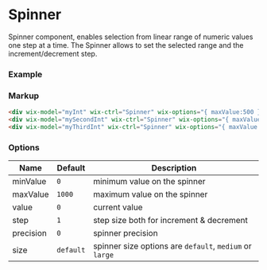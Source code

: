 # Spinner

Spinner component, enables selection from linear range of numeric values one step at a time. The Spinner allows to set the selected range and the increment/decrement step.

### Example

<div wix-model="myInt" wix-ctrl="Spinner" wix-options="{ maxValue:500 }" style="margin-bottom:5px"></div>

<div wix-model="mySecondInt" wix-ctrl="Spinner" wix-options="{ maxValue:500, value: 5, size: 'medium' }" style="margin-bottom:5px"></div>

<div wix-model="myThirdInt" wix-ctrl="Spinner" wix-options="{ maxValue:500, value: 10, size: 'large' }"></div>


### Markup
```html
<div wix-model="myInt" wix-ctrl="Spinner" wix-options="{ maxValue:500 }"></div>
<div wix-model="mySecondInt" wix-ctrl="Spinner" wix-options="{ maxValue:500, value, 5, size: 'medium' }"></div>
<div wix-model="myThirdInt" wix-ctrl="Spinner" wix-options="{ maxValue:500, value, 10, size: 'large' }"></div>
```

### Options

Name      | Default   | Description
----------|-----------|------------
minValue  | `0`       | minimum value on the spinner
maxValue  | `1000`    | maximum value on the spinner
value     | `0`       | current value
step      | `1`       | step size both for increment & decrement
precision | `0`       | spinner precision
size      | `default` | spinner size options are `default`, `medium` or `large`